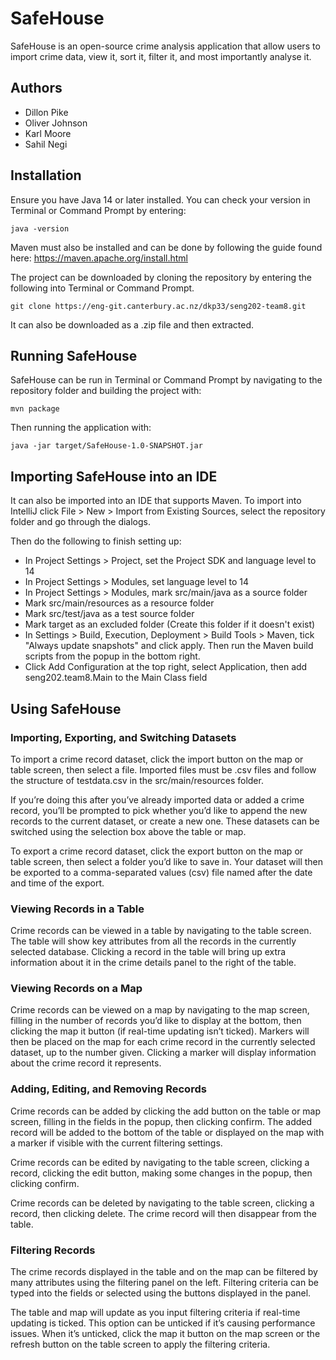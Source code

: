 # SafeHouse

SafeHouse is an open-source crime analysis application that allow users to import crime data, view it, sort it, filter it, and most importantly analyse it.

## Authors

- Dillon Pike
- Oliver Johnson
- Karl Moore
- Sahil Negi

## Installation

Ensure you have Java 14 or later installed. You can check your version in Terminal or Command Prompt by entering:
```
java -version
```

Maven must also be installed and can be done by following the guide found here: https://maven.apache.org/install.html

The project can be downloaded by cloning the repository by entering the following into Terminal or Command Prompt.
```
git clone https://eng-git.canterbury.ac.nz/dkp33/seng202-team8.git
```

It can also be downloaded as a .zip file and then extracted.

## Running SafeHouse

SafeHouse can be run in Terminal or Command Prompt by navigating to the repository folder and building the project with:
```
mvn package
```
Then running the application with:
```
java -jar target/SafeHouse-1.0-SNAPSHOT.jar
```

## Importing SafeHouse into an IDE

It can also be imported into an IDE that supports Maven. To import into IntelliJ click File > New > Import from Existing Sources, select the repository folder and go through the dialogs.

Then do the following to finish setting up:
- In Project Settings > Project, set the Project SDK and language level to 14
- In Project Settings > Modules, set language level to 14
- In Project Settings > Modules, mark src/main/java as a source folder
- Mark src/main/resources as a resource folder
- Mark src/test/java as a test source folder
- Mark target as an excluded folder (Create this folder if it doesn't exist)
- In Settings > Build, Execution, Deployment > Build Tools > Maven, tick "Always update snapshots" and click apply. Then run the Maven build scripts from the popup in the bottom right.
- Click Add Configuration at the top right, select Application, then add seng202.team8.Main to the Main Class field

## Using SafeHouse

### Importing, Exporting, and Switching Datasets

To import a crime record dataset, click the import button on the map or table screen, then select a file. Imported files must be .csv files and follow the structure of testdata.csv in the src/main/resources folder.

If you’re doing this after you’ve already imported data or added a crime record, you’ll be prompted to pick whether you’d like to append the new records to the current dataset, or create a new one. These datasets can be switched using the selection box above the table or map.

To export a crime record dataset, click the export button on the map or table screen, then select a folder you’d like to save in. Your dataset will then be exported to a comma-separated values (csv) file named after the date and time of the export.

### Viewing Records in a Table

Crime records can be viewed in a table by navigating to the table screen. The table will show key attributes from all the records in the currently selected database. Clicking a record in the table will bring up extra information about it in the crime details panel to the right of the table.

### Viewing Records on a Map

Crime records can be viewed on a map by navigating to the map screen, filling in the number of records you’d like to display at the bottom, then clicking the map it button (if real-time updating isn’t ticked). Markers will then be placed on the map for each crime record in the currently selected dataset, up to the number given. Clicking a marker will display information about the crime record it represents.

### Adding, Editing, and Removing Records

Crime records can be added by clicking the add button on the table or map screen, filling in the fields in the popup, then clicking confirm. The added record will be added to the bottom of the table or displayed on the map with a marker if visible with the current filtering settings.

Crime records can be edited by navigating to the table screen, clicking a record, clicking the edit button, making some changes in the popup, then clicking confirm.

Crime records can be deleted by navigating to the table screen, clicking a record, then clicking delete. The crime record will then disappear from the table.

### Filtering Records

The crime records displayed in the table and on the map can be filtered by many attributes using the filtering panel on the left. Filtering criteria can be typed into the fields or selected using the buttons displayed in the panel.

The table and map will update as you input filtering criteria if real-time updating is ticked. This option can be unticked if it’s causing performance issues. When it’s unticked, click the map it button on the map screen or the refresh button on the table screen to apply the filtering criteria.
